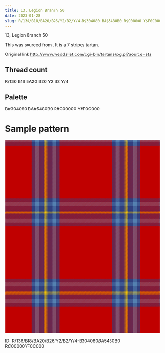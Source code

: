 ```yaml
---
title: 13, Legion Branch 50
date: 2023-01-28
slug: R/136/B18/BA20/B26/Y2/B2/Y/4-B$304080 BA$5480B0 R$C00000 Y$F0C000
---
```

13, Legion Branch 50

This was sourced from <no value>.  It is a 7 stripes tartan.

Original link http://www.weddslist.com/cgi-bin/tartans/pg.pl?source=sts

## Thread count
R/136 B18 BA20 B26 Y2 B2 Y/4

## Palette
B#304080 BA#5480B0 R#C00000 Y#F0C000

# Sample pattern

![Tartan detail](tartan.png "R/136 B18 BA20 B26 Y2 B2 Y/4 tartan")

ID: R/136/B18/BA20/B26/Y2/B2/Y/4-B$304080 BA$5480B0 R$C00000 Y$F0C000